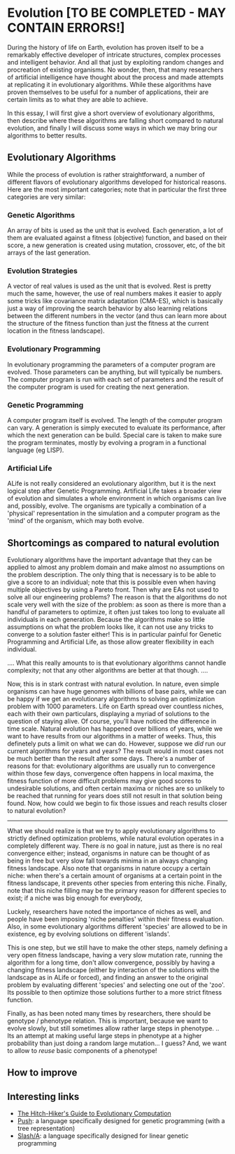 # Evolution [TO BE COMPLETED - MAY CONTAIN ERRORS!]

During the history of life on Earth, evolution has proven itself to be a remarkably effective developer of intricate structures, complex processes and intelligent behavior. And all that just by exploiting random changes and procreation of existing organisms. No wonder, then, that many researchers of artificial intelligence have thought about the process and made attempts at replicating it in evolutionary algorithms. While these algorithms have proven themselves to be useful for a number of applications, their are certain limits as to what they are able to achieve.

In this essay, I will first give a short overview of evolutionary algorithms, then describe where these algorithms are falling short compared to natural evolution, and finally I will discuss some ways in which we may bring our algorithms to better results.

## Evolutionary Algorithms

While the process of evolution is rather straightforward, a number of different flavors of evolutionary algorithms developed for historical reasons. Here are the most important categories; note that in particular the first three categories are very similar:

### Genetic Algorithms
An array of bits is used as the unit that is evolved. Each generation, a lot of them are evaluated against a fitness (objective) function, and based on their score, a new generation is created using mutation, crossover, etc, of the bit arrays of the last generation.

### Evolution Strategies
A vector of real values is used as the unit that is evolved. Rest is pretty much the same, however, the use of real numbers makes it easier to apply some tricks like covariance matrix adaptation (CMA-ES), which is basically just a way of improving the search behavior by also learning relations between the different numbers in the vector (and thus can learn more about the structure of the fitness function than just the fitness at the current location in the fitness landscape).

### Evolutionary Programming
In evolutionary programming the parameters of a computer program are evolved. Those parameters can be anything, but will typically be numbers. The computer program is run with each set of parameters and the result of the computer program is used for creating the next generation.

### Genetic Programming
A computer program itself is evolved. The length of the computer program can vary. A generation is simply executed to evaluate its performance, after which the next generation can be build. Special care is taken to make sure the program terminates, mostly by evolving a program in a functional language (eg LISP). 

### Artificial Life
ALife is not really considered an evolutionary algorithm, but it is the next logical step after Genetic Programming. Artificial Life takes a broader view of evolution and simulates a whole environment in which organisms can live and, possibly, evolve. The organisms are typically a combination of a 'physical' representation in the simulation and a computer program as the 'mind' of the organism, which may both evolve.

## Shortcomings as compared to natural evolution

Evolutionary algorithms have the important advantage that they can be applied to almost any problem domain and make almost no assumptions on the problem description. The only thing that is necessary is to be able to give a score to an individual; note that this is possible even when having multiple objectives by using a Pareto front. Then why are EAs not used to solve all our engineering problems? The reason is that the algorithms do not scale very well with the size of the problem: as soon as there is more than a handful of parameters to optimize, it often just takes too long to evaluate all individuals in each generation. Because the algorithms make so little assumptions on what the problem looks like, it can not use any tricks to converge to a solution faster either! This is in particular painful for Genetic Programming and Artificial Life, as those allow greater flexibility in each individual.

.... What this really amounts to is that evolutionary algorithms cannot handle complexity; not that any other algorithms are better at that though. ....

Now, this is in stark contrast with natural evolution. In nature, even simple organisms can have huge genomes with billions of base pairs, while we can be happy if we get an evolutionary algorithms to solving an optimization problem with 1000 parameters. Life on Earth spread over countless niches, each with their own particulars, displaying a myriad of solutions to the question of staying alive. Of course, you'll have noticed the difference in time scale. Natural evolution has happened over billions of years, while we want to have results from our algorithms in a matter of weeks. Thus, this definetely puts a limit on what we can do. However, suppose we _did_ run our current algorithms for years and years? The result would in most cases not be much better than the result after some days. There's a number of reasons for that: evolutionary algorithms are usually run to convergence within those few days, convergence often happens in local maxima, the fitness function of more difficult problems may give good scores to undesirable solutions, and often certain maxima or niches are so unlikely to be reached that running for years does still not result in that solution being found. Now, how could we begin to fix those issues and reach results closer to natural evolution?


---
What we should realize is that we try to apply evolutionary algorithms to strictly defined optimization problems, while natural evolution operates in a completely different way. There _is_ no goal in nature, just as there is no real convergence either; instead, organisms in nature can be thought of as being in free but very slow fall towards minima in an always changing fitness landscape. Also note that organisms in nature occupy a certain niche: when there's a certain amount of organisms at a certain point in the fitness landscape, it prevents other species from entering this niche. Finally, note that this niche filling may be the primary reason for different species to exist; if a niche was big enough for everybody, 

Luckely, researchers have noted the importance of niches as well, and people have been imposing 'niche penalties' within their fitness evaluation. 
Also, in some evolutionary algorithms different 'species' are allowed to be in existence, eg by evolving solutions on different 'islands'.

This is one step, but we still have to make the other steps, namely defining a very open fitness landscape, having a very slow mutation rate, running the algorithm for a long time, don't allow convergence, possibly by having a changing fitness landscape (either by interaction of the solutions with the landscape as in ALife or forced), and finding an answer to the original problem by evaluating different 'species' and selecting one out of the 'zoo'. Its possible to then optimize those solutions further to a more strict fitness function.

Finally, as has been noted many times by researchers, there should be genotype / phenotype relation. This is important, because we want to evolve slowly, but still sometimes allow rather large steps in phenotype. .. Its an attempt at making useful large steps in phenotype at a higher probability than just doing a random large mutation... I guess? And, we want to allow to _reuse_ basic components of a phenotype!

## How to improve




## Interesting links

* [The Hitch-Hiker's Guide to Evolutionary Computation](http://www.cse.dmu.ac.uk/~rij/gafaq/top.htm)
* [Push](http://faculty.hampshire.edu/lspector/push.html): a language specifically designed for genetic programming (with a tree representation)
* [Slash/A](https://github.com/arturadib/Slash-A): a language specifically designed for linear genetic programming
